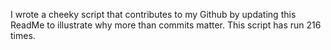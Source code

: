 I wrote a cheeky script that contributes to my Github by updating this ReadMe to illustrate why more than commits matter. This script has run 216 times.
